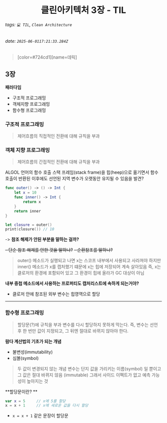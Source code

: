 <h1><center> 클린아키텍처 3장  - TIL </center></h1>

###### tags: `💻 TIL`, `Clean Architecture`
###### date: `2025-06-0117:21:33.284Z`

> [color=#724cd1][name=데릭]

## 3장

**패러다임**

- 구조적 프로그래밍
- 객체지향 프로그래밍
- 함수형 프로그래밍

### 구조적 프로그래밍

> 제어흐름의 직접적인 전환에 대해 규칙을 부과

### 객체 지향 프로그래밍

> 제어흐름의 간접적인 전환에 대해 규칙을 부과

ALGOL 언어의 함수 호출 스택 프레임(stack frame)을 힙(heep)으로 옮기면서 함수 호출이 반환된 이후에도 선언된 지역 변수가 오랫동안 유지될 수 있음을 발견?

```swift 
func outer() -> () -> Int {
    let x = 10
    func inner() -> Int {
        return x
    }
    return inner
}

let closure = outer()
print(closure()) // 10
```

-> **참조 해제가 안된 부분을 말하는 걸까?**

~~- 단순 참조 해제를 안한 것을 말하나?~~
~~- 순환참조를 말하나?~~

> outer() 메소드가 실행되고 나면 x는 스코프 내부에서 사용되고 사라져야 하지만 inner() 메소드가 x를 캡처했기 떄문에 x는 힙에 저장되어 계속 살아있음
> 즉, x는 클로저의 환경에 포함되어 있고 그 환경이 힙에 올라가 GC 대상이 아님

**내부 중첩 메소드에서 사용하는 프로퍼티도 캡처리스트에 속하게 되는거야?**

- 클로저 안에 참조된 외부 변수는 힙영역으로 할당

---

### 함수형 프로그래밍

> 할당문(?)에 규칙을 부과 
> 변수를 다시 할당하지 못하게 막는다. 즉, 변수는 선언 후 한 번만 값이 지정되고, 그 뒤엔 절대로 바뀌지 않아야 한다.

**람다 계산법의 기초가 되는 개념**

- 불변성(immutability)
- 심볼(symbol) 

> 두 값이 변경되지 않는 개념
> 변수는 단지 값을 가리키는 이름(symbol) 일 뿐이고 그 값은 절대 바뀌지 않음 (immutable)
> 그래서 사이드 이펙트가 없고 예측 가능성이 높아지는 것

**할당문이란? **

```swift 
var x = 5     // x에 5를 할당
x = x + 1     // x에 새로운 값을 다시 할당
```

- `x = x + 1` 같은 문장이 할당문
